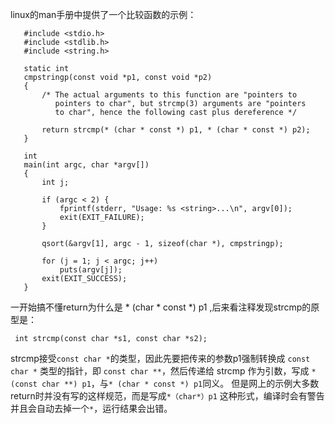 linux的man手册中提供了一个比较函数的示例：

```
   #include <stdio.h>
   #include <stdlib.h>
   #include <string.h>

   static int
   cmpstringp(const void *p1, const void *p2)
   {
       /* The actual arguments to this function are "pointers to
          pointers to char", but strcmp(3) arguments are "pointers
          to char", hence the following cast plus dereference */

       return strcmp(* (char * const *) p1, * (char * const *) p2);
   }

   int
   main(int argc, char *argv[])
   {
       int j;

       if (argc < 2) {
           fprintf(stderr, "Usage: %s <string>...\n", argv[0]);
           exit(EXIT_FAILURE);
       }

       qsort(&argv[1], argc - 1, sizeof(char *), cmpstringp);

       for (j = 1; j < argc; j++)
           puts(argv[j]);
       exit(EXIT_SUCCESS);
   }
```

一开始搞不懂return为什么是 * (char * const *) p1 ,后来看注释发现strcmp的原型是：

```
 int strcmp(const char *s1, const char *s2);
```

strcmp接受`const char *`的类型，因此先要把传来的参数p1强制转换成 `const char *` 类型的指针，即 `const char **`，然后传递给 strcmp 作为引数，写成 `* (const char **) p1`，与`* (char * const *) p1`同义。 
但是网上的示例大多数return时并没有写的这样规范，而是写成`*（char*）p1` 这种形式，编译时会有警告并且会自动去掉一个`*`，运行结果会出错。